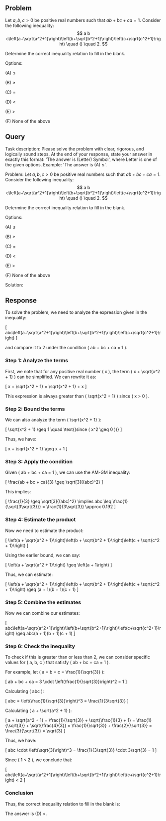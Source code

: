 ## Problem

Let $a, b, c > 0$ be positive real numbers such that $ab + bc + ca = 1$. Consider the following inequality:
$$
a b c\left(a+\sqrt{a^2+1}\right)\left(b+\sqrt{b^2+1}\right)\left(c+\sqrt{c^2+1}\right) \quad () \quad 2.
$$

Determine the correct inequality relation to fill in the blank.

Options:

(A) $\leq$ 

(B) $\geq$

(C) $=$ 

(D) $<$

(E) $>$

(F) None of the above

## Query

Task description: Please solve the problem with clear, rigorous, and logically sound steps. At the end of your response, state your answer in exactly this format: 'The answer is (Letter) Symbol', where Letter is one of the given options. Example: 'The answer is (A) $\leq$'.

Problem: Let $a, b, c > 0$ be positive real numbers such that $ab + bc + ca = 1$. Consider the following inequality:
$$
a b c\left(a+\sqrt{a^2+1}\right)\left(b+\sqrt{b^2+1}\right)\left(c+\sqrt{c^2+1}\right) \quad () \quad 2.
$$

Determine the correct inequality relation to fill in the blank.

Options:

(A) $\leq$ 

(B) $\geq$

(C) $=$ 

(D) $<$

(E) $>$

(F) None of the above

Solution:

## Response

To solve the problem, we need to analyze the expression given in the inequality:

\[
abc\left(a+\sqrt{a^2+1}\right)\left(b+\sqrt{b^2+1}\right)\left(c+\sqrt{c^2+1}\right)
\]

and compare it to 2 under the condition \( ab + bc + ca = 1 \).

### Step 1: Analyze the terms

First, we note that for any positive real number \( x \), the term \( x + \sqrt{x^2 + 1} \) can be simplified. We can rewrite it as:

\[
x + \sqrt{x^2 + 1} = \sqrt{x^2 + 1} + x
\]

This expression is always greater than \( \sqrt{x^2 + 1} \) since \( x > 0 \).

### Step 2: Bound the terms

We can also analyze the term \( \sqrt{x^2 + 1} \):

\[
\sqrt{x^2 + 1} \geq 1 \quad \text{(since \( x^2 \geq 0 \))}
\]

Thus, we have:

\[
x + \sqrt{x^2 + 1} \geq x + 1
\]

### Step 3: Apply the condition

Given \( ab + bc + ca = 1 \), we can use the AM-GM inequality:

\[
\frac{ab + bc + ca}{3} \geq \sqrt[3]{(abc)^2}
\]

This implies:

\[
\frac{1}{3} \geq \sqrt[3]{(abc)^2} \implies abc \leq \frac{1}{\sqrt{3\sqrt{3}}} = \frac{1}{3\sqrt{3}} \approx 0.192
\]

### Step 4: Estimate the product

Now we need to estimate the product:

\[
\left(a + \sqrt{a^2 + 1}\right)\left(b + \sqrt{b^2 + 1}\right)\left(c + \sqrt{c^2 + 1}\right)
\]

Using the earlier bound, we can say:

\[
\left(a + \sqrt{a^2 + 1}\right) \geq \left(a + 1\right)
\]

Thus, we can estimate:

\[
\left(a + \sqrt{a^2 + 1}\right)\left(b + \sqrt{b^2 + 1}\right)\left(c + \sqrt{c^2 + 1}\right) \geq (a + 1)(b + 1)(c + 1)
\]

### Step 5: Combine the estimates

Now we can combine our estimates:

\[
abc\left(a+\sqrt{a^2+1}\right)\left(b+\sqrt{b^2+1}\right)\left(c+\sqrt{c^2+1}\right) \geq abc(a + 1)(b + 1)(c + 1)
\]

### Step 6: Check the inequality

To check if this is greater than or less than 2, we can consider specific values for \( a, b, c \) that satisfy \( ab + bc + ca = 1 \). 

For example, let \( a = b = c = \frac{1}{\sqrt{3}} \):

\[
ab + bc + ca = 3 \cdot \left(\frac{1}{\sqrt{3}}\right)^2 = 1
\]

Calculating \( abc \):

\[
abc = \left(\frac{1}{\sqrt{3}}\right)^3 = \frac{1}{3\sqrt{3}}
\]

Calculating \( a + \sqrt{a^2 + 1} \):

\[
a + \sqrt{a^2 + 1} = \frac{1}{\sqrt{3}} + \sqrt{\frac{1}{3} + 1} = \frac{1}{\sqrt{3}} + \sqrt{\frac{4}{3}} = \frac{1}{\sqrt{3}} + \frac{2}{\sqrt{3}} = \frac{3}{\sqrt{3}} = \sqrt{3}
\]

Thus, we have:

\[
abc \cdot \left(\sqrt{3}\right)^3 = \frac{1}{3\sqrt{3}} \cdot 3\sqrt{3} = 1
\]

Since \( 1 < 2 \), we conclude that:

\[
abc\left(a+\sqrt{a^2+1}\right)\left(b+\sqrt{b^2+1}\right)\left(c+\sqrt{c^2+1}\right) < 2
\]

### Conclusion

Thus, the correct inequality relation to fill in the blank is:

The answer is (D) $<$.